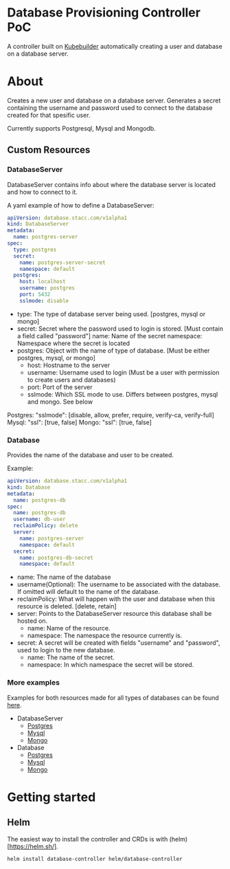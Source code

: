 # Database Provisioning Controller PoC
A controller built on [Kubebuilder](https://github.com/kubernetes-sigs/kubebuilder) automatically creating a user and database on a database server.

# About
Creates a new user and database on a database server.
Generates a secret containing the username and password used to connect to the database created for that spesific user. 

Currently supports Postgresql, Mysql and Mongodb.
## Custom Resources
### DatabaseServer
DatabaseServer contains info about where the database server is located and how to connect to it.

A yaml example of how to define a DatabaseServer:
```YAML
apiVersion: database.stacc.com/v1alpha1
kind: DatabaseServer
metadata:
  name: postgres-server
spec:
  type: postgres
  secret:
    name: postgres-server-secret
    namespace: default
  postgres:
    host: localhost
    username: postgres
    port: 5432
    sslmode: disable

```
- type: The type of database server being used. [postgres, mysql or mongo]
- secret: Secret where the password used to login is stored. [Must contain a field called "password"]
    name: Name of the secret
    namespace: Namespace where the secret is located
- postgres: Object with the name of type of database. [Must be either postgres, mysql, or mongo]
  - host: Hostname to the server
  - username: Username used to login (Must be a user with permission to create users and databases)
  - port: Port of the server
  - sslmode: Which SSL mode to use. Differs between postgres, mysql and mongo. See below

Postgres: "sslmode": [disable, allow, prefer, require, verify-ca, verify-full]
Mysql: "ssl": [true, false]
Mongo: "ssl": [true, false]

### Database
Provides the name of the database and user to be created.

Example:
```YAML
apiVersion: database.stacc.com/v1alpha1
kind: Database
metadata:
  name: postgres-db
spec:
  name: postgres-db
  username: db-user
  reclaimPolicy: delete
  server:
    name: postgres-server
    namespace: default
  secret:
    name: postgres-db-secret
    namespace: default

```
- name: The name of the database
- username(Optional): The username to be associated with the database. If omitted will default to the name of the database.
- reclaimPolicy: What will happen with the user and database when this resource is deleted. [delete, retain]
- server: Points to the DatabaseServer resource this database shall be hosted on.
  - name: Name of the resource.
  - namespace: The namespace the resource currently is.
- secret: A secret will be created with fields "username" and "password", used to login to the new database.
  - name: The name of the secret.
  - namespace: In which namespace the secret will be stored.
  
### More examples
Examples for both resources made for all types of databases can be found [here](https://github.com/AuStien/database-provisioning-controller-poc/tree/main/config/samples).
- DatabaseServer
  - [Postgres](https://github.com/AuStien/database-provisioning-controller-poc/blob/main/config/samples/database_v1alpha1_databaseserver_postgres.yaml)
  - [Mysql](https://github.com/AuStien/database-provisioning-controller-poc/blob/main/config/samples/database_v1alpha1_databaseserver_mysql.yaml)
  - [Mongo](https://github.com/AuStien/database-provisioning-controller-poc/blob/main/config/samples/database_v1alpha1_databaseserver_mongo.yaml)
- Database
  - [Postgres](https://github.com/AuStien/database-provisioning-controller-poc/blob/main/config/samples/database_v1alpha1_database_postgres.yaml)
  - [Mysql](https://github.com/AuStien/database-provisioning-controller-poc/blob/main/config/samples/database_v1alpha1_database_mysql.yaml)
  - [Mongo](https://github.com/AuStien/database-provisioning-controller-poc/blob/main/config/samples/database_v1alpha1_database_mongo.yaml)
  
# Getting started
  
## Helm
The easiest way to install the controller and CRDs is with (helm)[https://helm.sh/].
```SHELL
helm install database-controller helm/database-controller
```
